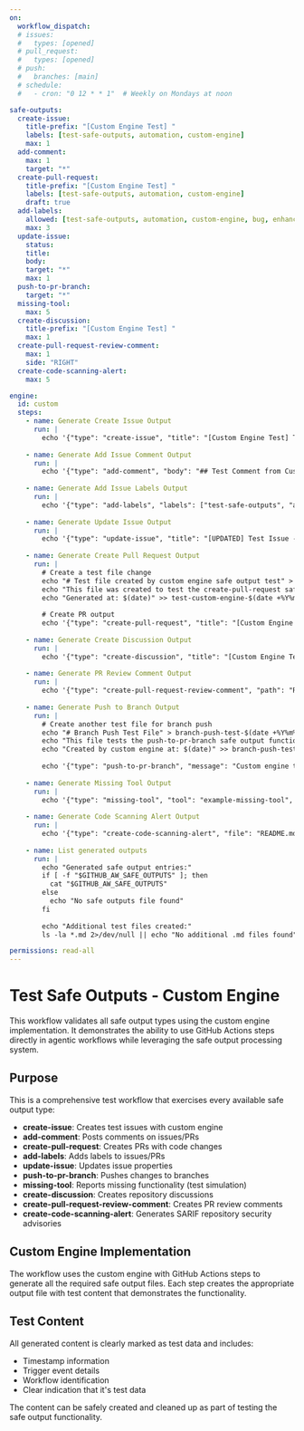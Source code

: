 ```yaml
---
on:
  workflow_dispatch:
  # issues:
  #   types: [opened]
  # pull_request:
  #   types: [opened]
  # push:
  #   branches: [main]
  # schedule:
  #   - cron: "0 12 * * 1"  # Weekly on Mondays at noon

safe-outputs:
  create-issue:
    title-prefix: "[Custom Engine Test] "
    labels: [test-safe-outputs, automation, custom-engine]
    max: 1
  add-comment:
    max: 1
    target: "*"
  create-pull-request:
    title-prefix: "[Custom Engine Test] "
    labels: [test-safe-outputs, automation, custom-engine]
    draft: true
  add-labels:
    allowed: [test-safe-outputs, automation, custom-engine, bug, enhancement, documentation]
    max: 3
  update-issue:
    status:
    title:
    body:
    target: "*"
    max: 1
  push-to-pr-branch:
    target: "*"
  missing-tool:
    max: 5
  create-discussion:
    title-prefix: "[Custom Engine Test] "
    max: 1
  create-pull-request-review-comment:
    max: 1
    side: "RIGHT"
  create-code-scanning-alert:
    max: 5

engine:
  id: custom
  steps:
    - name: Generate Create Issue Output
      run: |
        echo '{"type": "create-issue", "title": "[Custom Engine Test] Test Issue Created by Custom Engine", "body": "# Test Issue Created by Custom Engine\n\nThis issue was automatically created by the test-safe-outputs-custom-engine workflow to validate the create-issue safe output functionality.\n\n**Test Details:**\n- Engine: Custom\n- Trigger: ${{ github.event_name }}\n- Repository: ${{ github.repository }}\n- Run ID: ${{ github.run_id }}\n\nThis is a test issue and can be closed after verification.", "labels": ["test-safe-outputs", "automation", "custom-engine"]}' >> $GITHUB_AW_SAFE_OUTPUTS
        
    - name: Generate Add Issue Comment Output
      run: |
        echo '{"type": "add-comment", "body": "## Test Comment from Custom Engine\n\nThis comment was automatically posted by the test-safe-outputs-custom-engine workflow to validate the add-comment safe output functionality.\n\n**Test Information:**\n- Workflow: test-safe-outputs-custom-engine\n- Engine Type: Custom (GitHub Actions steps)\n- Execution Time: '"$(date)"'\n- Event: ${{ github.event_name }}\n\n✅ Safe output testing in progress..."}' >> $GITHUB_AW_SAFE_OUTPUTS
        
    - name: Generate Add Issue Labels Output
      run: |
        echo '{"type": "add-labels", "labels": ["test-safe-outputs", "automation", "custom-engine"]}' >> $GITHUB_AW_SAFE_OUTPUTS
        
    - name: Generate Update Issue Output
      run: |
        echo '{"type": "update-issue", "title": "[UPDATED] Test Issue - Custom Engine Safe Output Test", "body": "# Updated Issue Body\n\nThis issue has been updated by the test-safe-outputs-custom-engine workflow to validate the update-issue safe output functionality.\n\n**Update Details:**\n- Updated by: Custom Engine\n- Update time: '"$(date)"'\n- Original trigger: ${{ github.event_name }}\n\n**Test Status:** ✅ Update functionality verified", "status": "open"}' >> $GITHUB_AW_SAFE_OUTPUTS
        
    - name: Generate Create Pull Request Output
      run: |
        # Create a test file change
        echo "# Test file created by custom engine safe output test" > test-custom-engine-$(date +%Y%m%d-%H%M%S).md
        echo "This file was created to test the create-pull-request safe output." >> test-custom-engine-$(date +%Y%m%d-%H%M%S).md
        echo "Generated at: $(date)" >> test-custom-engine-$(date +%Y%m%d-%H%M%S).md
        
        # Create PR output
        echo '{"type": "create-pull-request", "title": "[Custom Engine Test] Test Pull Request - Custom Engine Safe Output", "body": "# Test Pull Request - Custom Engine Safe Output\n\nThis pull request was automatically created by the test-safe-outputs-custom-engine workflow to validate the create-pull-request safe output functionality.\n\n## Changes Made\n- Created test file with timestamp\n- Demonstrates custom engine file creation capabilities\n\n## Test Information\n- Engine: Custom (GitHub Actions steps)\n- Workflow: test-safe-outputs-custom-engine\n- Trigger Event: ${{ github.event_name }}\n- Run ID: ${{ github.run_id }}\n\nThis PR can be merged or closed after verification of the safe output functionality.", "labels": ["test-safe-outputs", "automation", "custom-engine"], "draft": true}' >> $GITHUB_AW_SAFE_OUTPUTS
        
    - name: Generate Create Discussion Output
      run: |
        echo '{"type": "create-discussion", "title": "[Custom Engine Test] Test Discussion - Custom Engine Safe Output", "body": "# Test Discussion - Custom Engine Safe Output\n\nThis discussion was automatically created by the test-safe-outputs-custom-engine workflow to validate the create-discussion safe output functionality.\n\n## Purpose\nThis discussion serves as a test of the safe output systems ability to create GitHub discussions through custom engine workflows.\n\n## Test Details\n- **Engine Type:** Custom (GitHub Actions steps)\n- **Workflow:** test-safe-outputs-custom-engine\n- **Created:** '"$(date)"'\n- **Trigger:** ${{ github.event_name }}\n- **Repository:** ${{ github.repository }}\n\n## Discussion Points\n1. Custom engine successfully executed\n2. Safe output file generation completed\n3. Discussion creation triggered\n\nFeel free to participate in this test discussion or archive it after verification."}' >> $GITHUB_AW_SAFE_OUTPUTS
        
    - name: Generate PR Review Comment Output
      run: |
        echo '{"type": "create-pull-request-review-comment", "path": "README.md", "line": 1, "body": "## Custom Engine Review Comment Test\n\nThis review comment was automatically created by the test-safe-outputs-custom-engine workflow to validate the create-pull-request-review-comment safe output functionality.\n\n**Review Details:**\n- Generated by: Custom Engine\n- Test time: '"$(date)"'\n- Workflow: test-safe-outputs-custom-engine\n\n✅ PR review comment safe output test completed."}' >> $GITHUB_AW_SAFE_OUTPUTS
        
    - name: Generate Push to Branch Output
      run: |
        # Create another test file for branch push
        echo "# Branch Push Test File" > branch-push-test-$(date +%Y%m%d-%H%M%S).md
        echo "This file tests the push-to-pr-branch safe output functionality." >> branch-push-test-$(date +%Y%m%d-%H%M%S).md
        echo "Created by custom engine at: $(date)" >> branch-push-test-$(date +%Y%m%d-%H%M%S).md
        
        echo '{"type": "push-to-pr-branch", "message": "Custom engine test: Push to branch functionality\n\nThis commit was generated by the test-safe-outputs-custom-engine workflow to validate the push-to-pr-branch safe output functionality.\n\nFiles created:\n- branch-push-test-[timestamp].md\n\nTest executed at: '"$(date)"'"}' >> $GITHUB_AW_SAFE_OUTPUTS
        
    - name: Generate Missing Tool Output
      run: |
        echo '{"type": "missing-tool", "tool": "example-missing-tool", "reason": "This is a test of the missing-tool safe output functionality. No actual tool is missing.", "alternatives": "This is a simulated missing tool report generated by the custom engine test workflow.", "context": "test-safe-outputs-custom-engine workflow validation"}' >> $GITHUB_AW_SAFE_OUTPUTS
        
    - name: Generate Code Scanning Alert Output
      run: |
        echo '{"type": "create-code-scanning-alert", "file": "README.md", "line": 1, "severity": "note", "message": "This is a test security finding generated by the custom engine workflow to validate the create-code-scanning-alert safe output functionality. This is a notice-level finding used for testing purposes and does not represent an actual security issue.", "ruleIdSuffix": "test-custom-engine-notice"}' >> $GITHUB_AW_SAFE_OUTPUTS
        
    - name: List generated outputs
      run: |
        echo "Generated safe output entries:"
        if [ -f "$GITHUB_AW_SAFE_OUTPUTS" ]; then
          cat "$GITHUB_AW_SAFE_OUTPUTS"
        else
          echo "No safe outputs file found"
        fi
        
        echo "Additional test files created:"
        ls -la *.md 2>/dev/null || echo "No additional .md files found"

permissions: read-all
---
```


# Test Safe Outputs - Custom Engine

This workflow validates all safe output types using the custom engine implementation. It demonstrates the ability to use GitHub Actions steps directly in agentic workflows while leveraging the safe output processing system.

## Purpose

This is a comprehensive test workflow that exercises every available safe output type:

- **create-issue**: Creates test issues with custom engine
- **add-comment**: Posts comments on issues/PRs
- **create-pull-request**: Creates PRs with code changes
- **add-labels**: Adds labels to issues/PRs
- **update-issue**: Updates issue properties
- **push-to-pr-branch**: Pushes changes to branches
- **missing-tool**: Reports missing functionality (test simulation)
- **create-discussion**: Creates repository discussions
- **create-pull-request-review-comment**: Creates PR review comments
- **create-code-scanning-alert**: Generates SARIF repository security advisories

## Custom Engine Implementation

The workflow uses the custom engine with GitHub Actions steps to generate all the required safe output files. Each step creates the appropriate output file with test content that demonstrates the functionality.

## Test Content

All generated content is clearly marked as test data and includes:
- Timestamp information
- Trigger event details
- Workflow identification
- Clear indication that it's test data

The content can be safely created and cleaned up as part of testing the safe output functionality.